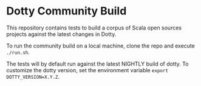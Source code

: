 # Dotty Community Build

This repository contains tests to build a corpus of Scala open sources projects
against the latest changes in Dotty.

To run the community build on a local machine, clone the repo and execute `./run.sh`.

The tests will by default run against the latest NIGHTLY build of dotty.
To customize the dotty version, set the environment variable `export DOTTY_VERSION=X.Y.Z`.
